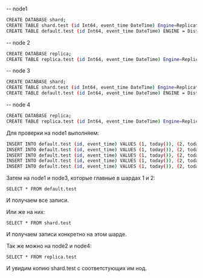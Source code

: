 -- node1
```bash
CREATE DATABASE shard;
CREATE TABLE shard.test (id Int64, event_time DateTime) Engine=ReplicatedMergeTree('/clickhouse/tables/shard1/test', 'replica_1') PARTITION BY toYYYYMMDD(event_time) ORDER BY id;
CREATE TABLE default.test (id Int64, event_time DateTime) ENGINE = Distributed('company_cluster', '', test, rand());
```

-- node 2
```bash
CREATE DATABASE replica;
CREATE TABLE replica.test (id Int64, event_time DateTime) Engine=ReplicatedMergeTree('/clickhouse/tables/shard1/test', 'replica_2') PARTITION BY toYYYYMMDD(event_time) ORDER BY id;
```


-- node 3
```bash
CREATE DATABASE shard;
CREATE TABLE shard.test (id Int64, event_time DateTime) Engine=ReplicatedMergeTree('/clickhouse/tables/shard2/test', 'replica_1') PARTITION BY toYYYYMMDD(event_time) ORDER BY id;
CREATE TABLE default.test (id Int64, event_time DateTime) ENGINE = Distributed('company_cluster', '', test, rand());
```

-- node 4
```bash
CREATE DATABASE replica;
CREATE TABLE replica.test (id Int64, event_time DateTime) Engine=ReplicatedMergeTree('/clickhouse/tables/shard2/test', 'replica_2') PARTITION BY toYYYYMMDD(event_time) ORDER BY id;
```

Для проверки на node1 выполняем:
```bash
INSERT INTO default.test (id, event_time) VALUES (1, today()), (2, today()), (3, now())
INSERT INTO default.test (id, event_time) VALUES (1, today()), (2, today()), (3, now())
INSERT INTO default.test (id, event_time) VALUES (1, today()), (2, today()), (3, now())
INSERT INTO default.test (id, event_time) VALUES (1, today()), (2, today()), (3, now())
INSERT INTO default.test (id, event_time) VALUES (1, today()), (2, today()), (3, now())
```

Затем на node1 и node3, которые главные в шардах 1 и 2:
```
SELECT * FROM default.test
```

И получаем все записи. 

Или же на них:
```
SELECT * FROM shard.test
```

И получаем записи конкретно на этом шарде.

Так же можно на node2 и node4:
```
SELECT * FROM replica.test
```

И увидим копию shard.test с соответстующих им нод.